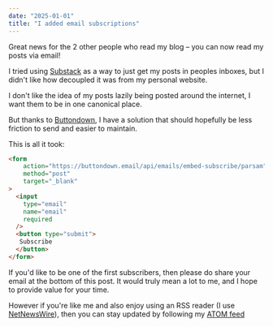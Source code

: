```yaml
---
date: "2025-01-01"
title: "I added email subscriptions"
---
```


Great news for the 2 other people who read my blog – you can now read my posts via email!

I tried using [Substack](https://parsam.substack.com/) as a way to just get my posts in peoples inboxes, but I didn't like how decoupled it was from my personal website.

I don't like the idea of my posts lazily being posted around the internet, I want them to be in one canonical place.

But thanks to [Buttondown](https://buttondown.com/), I have a solution that should hopefully be less friction to send and easier to maintain.

This is all it took:

```html
<form
	action="https://buttondown.email/api/emails/embed-subscribe/parsam"
	method="post"
	target="_blank"
>
  <input
	type="email"
	name="email"
	required
  />
  <button type="submit">
   Subscribe
  </button>
</form>
```

If you'd like to be one of the first subscribers, then please do share your email at the bottom of this post. It would truly mean a lot to me, and I hope to provide value for your time.

However if you're like me and also enjoy using an RSS reader (I use [NetNewsWire](https://netnewswire.com/)), then you can stay updated by following my [ATOM feed](rss.xml)
